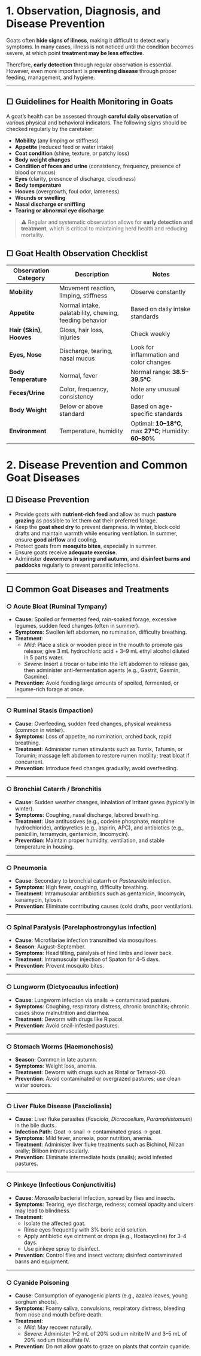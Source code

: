 # 1. Observation, Diagnosis, and Disease Prevention

Goats often **hide signs of illness**, making it difficult to detect early symptoms. In many cases, illness is not noticed until the condition becomes severe, at which point **treatment may be less effective**. 

Therefore, **early detection** through regular observation is essential. However, even more important is **preventing disease** through proper feeding, management, and hygiene.

---

## □ Guidelines for Health Monitoring in Goats

A goat’s health can be assessed through **careful daily observation** of various physical and behavioral indicators. The following signs should be checked regularly by the caretaker:

- **Mobility** (any limping or stiffness)
- **Appetite** (reduced feed or water intake)
- **Coat condition** (shine, texture, or patchy loss)
- **Body weight changes**
- **Condition of feces and urine** (consistency, frequency, presence of blood or mucus)
- **Eyes** (clarity, presence of discharge, cloudiness)
- **Body temperature**
- **Hooves** (overgrowth, foul odor, lameness)
- **Wounds or swelling**
- **Nasal discharge or sniffling**
- **Tearing or abnormal eye discharge**

> ⚠️ Regular and systematic observation allows for **early detection and treatment**, which is critical to maintaining herd health and reducing mortality.

## □ Goat Health Observation Checklist

| Observation Category | Description | Notes |
|----------------------|-------------|-------|
| **Mobility**         | Movement reaction, limping, stiffness | Observe constantly |
| **Appetite**         | Normal intake, palatability, chewing, feeding behavior | Based on daily intake standards |
| **Hair (Skin), Hooves** | Gloss, hair loss, injuries | Check weekly |
| **Eyes, Nose**       | Discharge, tearing, nasal mucus | Look for inflammation and color changes |
| **Body Temperature** | Normal, fever | Normal range: **38.5–39.5°C** |
| **Feces/Urine**      | Color, frequency, consistency | Note any unusual odor |
| **Body Weight**      | Below or above standard | Based on age-specific standards |
| **Environment**      | Temperature, humidity | Optimal: **10–18°C**, max **27°C**; Humidity: **60–80%** |

# 2. Disease Prevention and Common Goat Diseases

## □ Disease Prevention

- Provide goats with **nutrient-rich feed** and allow as much **pasture grazing** as possible to let them eat their preferred forage.
- Keep the **goat shed dry** to prevent dampness. In winter, block cold drafts and maintain warmth while ensuring ventilation. In summer, ensure **good airflow** and cooling.
- Protect goats from **mosquito bites**, especially in summer.
- Ensure goats receive **adequate exercise**.
- Administer **dewormers in spring and autumn**, and **disinfect barns and paddocks** regularly to prevent parasitic infections.

---

## □ Common Goat Diseases and Treatments

### ○ Acute Bloat (Ruminal Tympany)
- **Cause**: Spoiled or fermented feed, rain-soaked forage, excessive legumes, sudden feed changes (often in summer).
- **Symptoms**: Swollen left abdomen, no rumination, difficulty breathing.
- **Treatment**:
  - *Mild*: Place a stick or wooden piece in the mouth to promote gas release; give 3 mL hydrochloric acid + 3–9 mL ethyl alcohol diluted in 5 parts water.
  - *Severe*: Insert a trocar or tube into the left abdomen to release gas, then administer anti-fermentation agents (e.g., Gastrit, Gasmin, Gasmine).
- **Prevention**: Avoid feeding large amounts of spoiled, fermented, or legume-rich forage at once.

---

### ○ Ruminal Stasis (Impaction)
- **Cause**: Overfeeding, sudden feed changes, physical weakness (common in winter).
- **Symptoms**: Loss of appetite, no rumination, arched back, rapid breathing.
- **Treatment**: Administer rumen stimulants such as Tumix, Tafumin, or Torumin; massage left abdomen to restore rumen motility; treat bloat if concurrent.
- **Prevention**: Introduce feed changes gradually; avoid overfeeding.

---

### ○ Bronchial Catarrh / Bronchitis
- **Cause**: Sudden weather changes, inhalation of irritant gases (typically in winter).
- **Symptoms**: Coughing, nasal discharge, labored breathing.
- **Treatment**: Use antitussives (e.g., codeine phosphate, morphine hydrochloride), antipyretics (e.g., aspirin, APC), and antibiotics (e.g., penicillin, terramycin, gentamicin, lincomycin).
- **Prevention**: Maintain proper humidity, ventilation, and stable temperature in housing.

---

### ○ Pneumonia
- **Cause**: Secondary to bronchial catarrh or *Pasteurella* infection.
- **Symptoms**: High fever, coughing, difficulty breathing.
- **Treatment**: Intramuscular antibiotics such as gentamicin, lincomycin, kanamycin, tylosin.
- **Prevention**: Eliminate contributing causes (cold drafts, poor ventilation).

---

### ○ Spinal Paralysis (Parelaphostrongylus infection)
- **Cause**: Microfilariae infection transmitted via mosquitoes.
- **Season**: August–September.
- **Symptoms**: Head tilting, paralysis of hind limbs and lower back.
- **Treatment**: Intramuscular injection of Spaton for 4–5 days.
- **Prevention**: Prevent mosquito bites.

---

### ○ Lungworm (Dictyocaulus infection)
- **Cause**: Lungworm infection via snails → contaminated pasture.
- **Symptoms**: Coughing, respiratory distress, chronic bronchitis; chronic cases show malnutrition and diarrhea.
- **Treatment**: Deworm with drugs like Ripacol.
- **Prevention**: Avoid snail-infested pastures.

---

### ○ Stomach Worms (Haemonchosis)
- **Season**: Common in late autumn.
- **Symptoms**: Weight loss, anemia.
- **Treatment**: Deworm with drugs such as Rintal or Tetrasol-20.
- **Prevention**: Avoid contaminated or overgrazed pastures; use clean water sources.

---

### ○ Liver Fluke Disease (Fascioliasis)
- **Cause**: Liver fluke parasites (*Fasciola*, *Dicrocoelium*, *Paramphistomum*) in the bile ducts.
- **Infection Path**: Goat → snail → contaminated grass → goat.
- **Symptoms**: Mild fever, anorexia, poor nutrition, anemia.
- **Treatment**: Administer liver fluke treatments such as Bichinol, Nilzan orally; Bilibon intramuscularly.
- **Prevention**: Eliminate intermediate hosts (snails); avoid infested pastures.

---

### ○ Pinkeye (Infectious Conjunctivitis)
- **Cause**: *Moraxella* bacterial infection, spread by flies and insects.
- **Symptoms**: Tearing, eye discharge, redness; corneal opacity and ulcers may lead to blindness.
- **Treatment**:
  - Isolate the affected goat.
  - Rinse eyes frequently with 3% boric acid solution.
  - Apply antibiotic eye ointment or drops (e.g., Hostacycline) for 3–4 days.
  - Use pinkeye spray to disinfect.
- **Prevention**: Control flies and insect vectors; disinfect contaminated barns and equipment.

---

### ○ Cyanide Poisoning
- **Cause**: Consumption of cyanogenic plants (e.g., azalea leaves, young sorghum shoots).
- **Symptoms**: Foamy saliva, convulsions, respiratory distress, bleeding from nose and mouth before death.
- **Treatment**:
  - *Mild*: May recover naturally.
  - *Severe*: Administer 1–2 mL of 20% sodium nitrite IV and 3–5 mL of 20% sodium thiosulfate IV.
- **Prevention**: Do not allow goats to graze on plants that contain cyanide.
